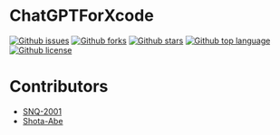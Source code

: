 # ChatGPTForXcode

<!-- # Badges -->

[![Github issues](https://img.shields.io/github/issues/Avis-Inc/ChatGPTForXcode)](https://github.com/Avis-Inc/ChatGPTForXcode/issues)
[![Github forks](https://img.shields.io/github/forks/Avis-Inc/ChatGPTForXcode)](https://github.com/Avis-Inc/ChatGPTForXcode/network/members)
[![Github stars](https://img.shields.io/github/stars/Avis-Inc/ChatGPTForXcode)](https://github.com/Avis-Inc/ChatGPTForXcode/stargazers)
[![Github top language](https://img.shields.io/github/languages/top/Avis-Inc/ChatGPTForXcode)](https://github.com/Avis-Inc/ChatGPTForXcode/)
[![Github license](https://img.shields.io/github/license/Avis-Inc/ChatGPTForXcode)](https://github.com/Avis-Inc/ChatGPTForXcode/)

# Contributors

- [SNQ-2001](https://github.com/SNQ-2001)
- [Shota-Abe](https://github.com/Shota-Abe)

<!-- CREATED_BY_LEADYOU_README_GENERATOR -->
